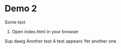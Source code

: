 # Demo 2

Some text

1. Open index.html in your browser

Sup dawg
Another test
A test appears
Yet another one